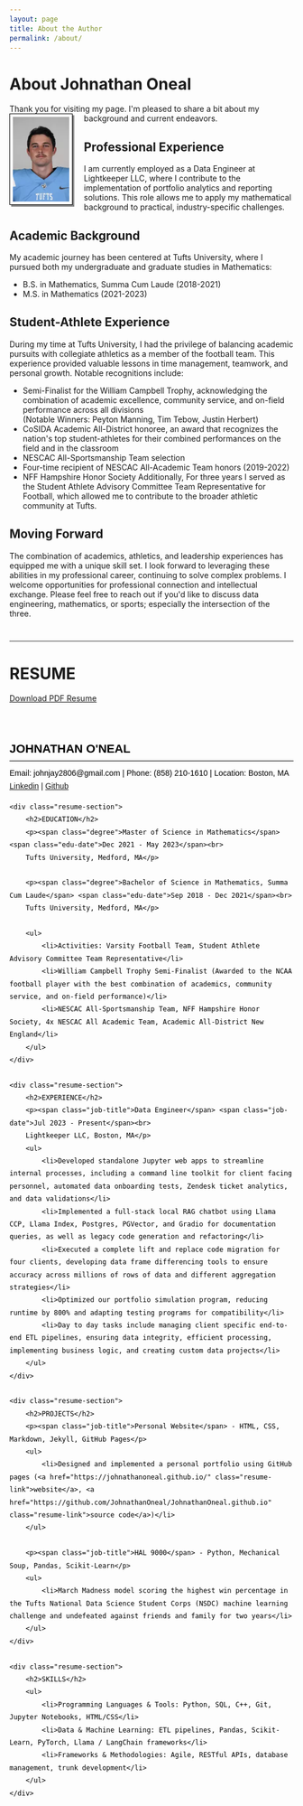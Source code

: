```yaml
---
layout: page
title: About the Author
permalink: /about/
---
```

# About Johnathan Oneal
Thank you for visiting my page. I'm pleased to share a bit about my background and current endeavors.
<img src="/assets/headshot.png" class="author-image" alt="Johnathan Oneal">
## Professional Experience
I am currently employed as a Data Engineer at Lightkeeper LLC, where I contribute to the implementation of portfolio analytics and reporting solutions. This role allows me to apply my mathematical background to practical, industry-specific challenges.
## Academic Background
My academic journey has been centered at Tufts University, where I pursued both my undergraduate and graduate studies in Mathematics:
- B.S. in Mathematics, Summa Cum Laude (2018-2021)
- M.S. in Mathematics (2021-2023)
## Student-Athlete Experience
During my time at Tufts University, I had the privilege of balancing academic pursuits with collegiate athletics as a member of the football team. This experience provided valuable lessons in time management, teamwork, and personal growth.
Notable recognitions include:
- Semi-Finalist for the William Campbell Trophy, acknowledging the combination of academic excellence, community service, and on-field performance across all divisions\
  (Notable Winners: Peyton Manning, Tim Tebow, Justin Herbert)
- CoSIDA Academic All-District honoree, an award that recognizes the nation's top student-athletes for their combined performances on the field and in the classroom
- NESCAC All-Sportsmanship Team selection
- Four-time recipient of NESCAC All-Academic Team honors (2019-2022)
- NFF Hampshire Honor Society
Additionally, For three years I served as the Student Athlete Advisory Committee Team Representative for Football, which allowed me to contribute to the broader athletic community at Tufts.
## Moving Forward
The combination of academics, athletics, and leadership experiences has equipped me with a unique skill set. I look forward to leveraging these abilities in my professional career, continuing to solve complex problems.
I welcome opportunities for professional connection and intellectual exchange. Please feel free to reach out if you'd like to discuss data engineering, mathematics, or sports; especially the intersection of the three.

<hr class="resume-divider">

# RESUME
<a href="/assets/resume/johnathan-oneal-resume.pdf" class="resume-download-button">Download PDF Resume</a>

<div class="resume-container">
    <div class="resume-header">
        <h1>JOHNATHAN O'NEAL</h1>
        <div class="contact-info">
            <p>Email: johnjay2806@gmail.com | Phone: (858) 210-1610 | Location: Boston, MA</p>
            <p><a href="https://www.linkedin.com/in/johnathan-oneal/">Linkedin</a> | <a href="https://github.com/JohnathanOneal">Github</a></p>
        </div>
    </div>

    <div class="resume-section">
        <h2>EDUCATION</h2>
        <p><span class="degree">Master of Science in Mathematics</span> <span class="edu-date">Dec 2021 - May 2023</span><br>
        Tufts University, Medford, MA</p>
        
        <p><span class="degree">Bachelor of Science in Mathematics, Summa Cum Laude</span> <span class="edu-date">Sep 2018 - Dec 2021</span><br>
        Tufts University, Medford, MA</p>
        
        <ul>
            <li>Activities: Varsity Football Team, Student Athlete Advisory Committee Team Representative</li>
            <li>William Campbell Trophy Semi-Finalist (Awarded to the NCAA football player with the best combination of academics, community service, and on-field performance)</li>
            <li>NESCAC All-Sportsmanship Team, NFF Hampshire Honor Society, 4x NESCAC All Academic Team, Academic All-District New England</li>
        </ul>
    </div>

    <div class="resume-section">
        <h2>EXPERIENCE</h2>
        <p><span class="job-title">Data Engineer</span> <span class="job-date">Jul 2023 - Present</span><br>
        Lightkeeper LLC, Boston, MA</p>
        <ul>
            <li>Developed standalone Jupyter web apps to streamline internal processes, including a command line toolkit for client facing personnel, automated data onboarding tests, Zendesk ticket analytics, and data validations</li>
            <li>Implemented a full-stack local RAG chatbot using Llama CCP, Llama Index, Postgres, PGVector, and Gradio for documentation queries, as well as legacy code generation and refactoring</li>
            <li>Executed a complete lift and replace code migration for four clients, developing data frame differencing tools to ensure accuracy across millions of rows of data and different aggregation strategies</li>
            <li>Optimized our portfolio simulation program, reducing runtime by 800% and adapting testing programs for compatibility</li>
            <li>Day to day tasks include managing client specific end-to-end ETL pipelines, ensuring data integrity, efficient processing, implementing business logic, and creating custom data projects</li>
        </ul>
    </div>

    <div class="resume-section">
        <h2>PROJECTS</h2>
        <p><span class="job-title">Personal Website</span> - HTML, CSS, Markdown, Jekyll, GitHub Pages</p>
        <ul>
            <li>Designed and implemented a personal portfolio using GitHub pages (<a href="https://johnathanoneal.github.io/" class="resume-link">website</a>, <a href="https://github.com/JohnathanOneal/JohnathanOneal.github.io" class="resume-link">source code</a>)</li>
        </ul>
        
        <p><span class="job-title">HAL 9000</span> - Python, Mechanical Soup, Pandas, Scikit-Learn</p>
        <ul>
            <li>March Madness model scoring the highest win percentage in the Tufts National Data Science Student Corps (NSDC) machine learning challenge and undefeated against friends and family for two years</li>
        </ul>
    </div>

    <div class="resume-section">
        <h2>SKILLS</h2>
        <ul>
            <li>Programming Languages & Tools: Python, SQL, C++, Git, Jupyter Notebooks, HTML/CSS</li>
            <li>Data & Machine Learning: ETL pipelines, Pandas, Scikit-Learn, PyTorch, Llama / LangChain frameworks</li>
            <li>Frameworks & Methodologies: Agile, RESTful APIs, database management, trunk development</li>
        </ul>
    </div>
</div>

<style>
.page-content {
    font-family: 'Times New Roman', Times, serif;
    padding: 40px;
    background-color: #fff;
}
blockquote {
    font-style: italic;
    border-left: 3px solid #333;
    padding-left: 20px;
    margin: 20px 0;
    color: #555;
}
.author-image {
    float: left;
    margin-right: 20px;
    margin-bottom: 10px;
    width: 100px;
    height: 150px;
    object-fit: fill;
    border: 1px solid #000;
    padding: 5px;
    background: #fff;
    box-shadow: 3px 3px 0 #888;
}
@media (min-width: 768px) {
    .page-content {
        column-count: 2;
        column-gap: 40px;
    }
}

/* Resume Specific Styling */
.resume-divider {
    margin: 40px 0;
    border: 0;
    height: 1px;
    background-color: #333;
}
.resume-container {
    font-family: Arial, sans-serif;
    line-height: 1.6;
    color: #000;
    margin: 0 auto;
    padding: 20px 0;
}
.resume-header h1 {
    font-size: 1.5em;
    border-bottom: 1px solid #000;
    padding-bottom: 5px;
    margin-bottom: 10px;
}
.resume-section h2 {
    font-size: 1.2em;
    margin-top: 20px;
    border-bottom: 1px solid #000;
    padding-bottom: 5px;
}
.resume-section {
    margin-bottom: 20px;
}
.contact-info p {
    margin: 0;
}
.job-title, .degree {
    font-weight: bold;
}
.job-date, .edu-date {
    float: right;
}
.resume-link {
    color: blue;
    text-decoration: underline;
}
@media print {
    .resume-link {
        color: black;
        text-decoration: none;
    }
}

@media (min-width: 768px) {
    .resume-container {
        column-span: all;
    }
}
</style>
